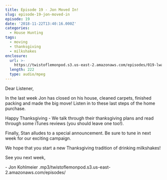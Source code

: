 ```yaml
---
title: Episode 19 - Jon Moved In!
slug: episode-19-jon-moved-in
episode: 19
date: '2018-11-22T13:40:16.000Z'
categories:
  - House Hunting
tags:
  - moving
  - thanksgiving
  - milkshakes
enclosure:
  url: >-
    https://twistoflemonpod.s3.us-east-2.amazonaws.com/episodes/019-lwatol-20181122.mp3 
  length: 222
  type: audio/mpeg
---
```


Dear Listener,

In the last week Jon has closed on his house, cleaned carpets, finished packing and made the big move! Listen in to these last steps of the home purchase.

Happy Thanksgiving - We talk through their thanksgiving plans and read through some iTunes reviews (you should leave one too!).

Finally, Stan alludes to a special announcement. Be sure to tune in next week for our exciting campaign.

We hope that you start a new Thanksgiving tradition of drinking milkshakes!

See you next week,

\- Jon Kohlmeier
.mp3/twistoflemonpod.s3.us-east-2.amazonaws.com/episodes/
